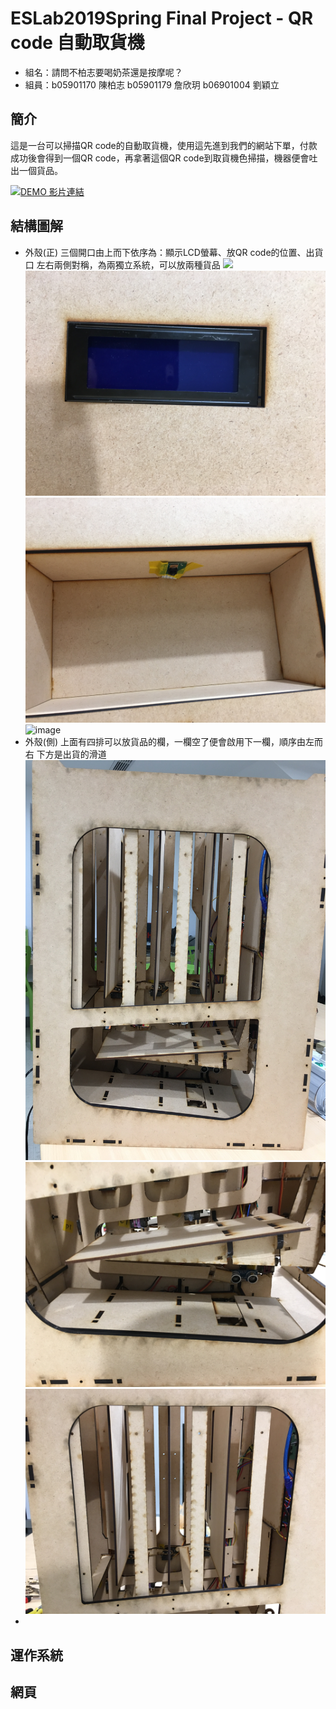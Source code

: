 # ESLab2019Spring Final Project - QR code 自動取貨機

- 組名：請問不柏志要喝奶茶還是按摩呢？
- 組員：b05901170 陳柏志  b05901179 詹欣玥   b06901004 劉穎立
## 簡介
這是一台可以掃描QR code的自動取貨機，使用這先進到我們的網站下單，付款成功後會得到一個QR code，再拿著這個QR code到取貨機色掃描，機器便會吐出一個貨品。

[![DEMO 影片連結](https://img.youtube.com/vi/u9Ktvp-XweY/0.jpg)](https://www.youtube.com/watch?v=u9Ktvp-XweY)
## 結構圖解
- 外殼(正)
三個開口由上而下依序為：顯示LCD螢幕、放QR code的位置、出貨口
左右兩側對稱，為兩獨立系統，可以放兩種貨品
![](picture/IMG_5609.JPG|width=100)
![image](picture/IMG_5610.JPG)
![image](picture/IMG_5611.JPG)
![image](picture/IMG_5612.JPG)
- 外殼(側)
上面有四排可以放貨品的欄，一欄空了便會啟用下一欄，順序由左而右
下方是出貨的滑道
![image](picture/IMG_5607.JPG)
![image](picture/IMG_5616.JPG)
![image](picture/IMG_5617.JPG)
- 
## 運作系統


## 網頁


